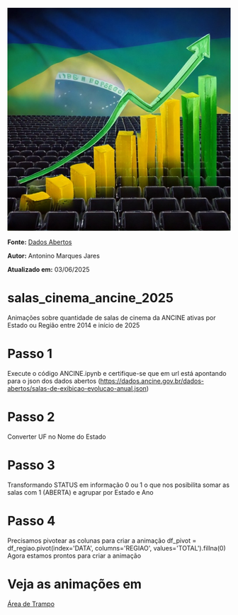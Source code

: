 ![Mudança de número de salas ativas no Brasil ao longo dos anos](ancine_salas_cinema.jpg)

**Fonte:**
[Dados Abertos](https://dados.ancine.gov.br/dados-abertos/salas-de-exibicao-evolucao-anual.json)

**Autor:**
Antonino Marques Jares

**Atualizado em:** 
03/06/2025

# salas_cinema_ancine_2025
Animações sobre quantidade de salas de cinema da ANCINE ativas por Estado ou Região entre 2014 e início de 2025

# Passo 1
Execute o código ANCINE.ipynb e certifique-se que em url está apontando para o json dos dados abertos (https://dados.ancine.gov.br/dados-abertos/salas-de-exibicao-evolucao-anual.json)

# Passo 2 
Converter UF no Nome do Estado

# Passo 3
Transformando STATUS em informação 0 ou 1 o que nos posibilita somar as salas com 1 (ABERTA) e agrupar por Estado e Ano

# Passo 4
Precisamos pivotear as colunas para criar a animação 
df_pivot = df_regiao.pivot(index='DATA', columns='REGIAO', values='TOTAL').fillna(0)
Agora estamos prontos para criar a animação

# Veja as animações em
[Área de Trampo](https://www.areadetrampo.com.br/salas-de-cinema-da-ancine-ativas-no-brasil-entre-2014-e-2025/)




